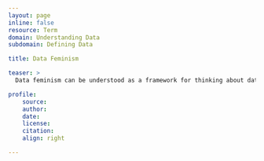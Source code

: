 ```yaml
---
layout: page
inline: false
resource: Term
domain: Understanding Data
subdomain: Defining Data

title: Data Feminism

teaser: >
  Data feminism can be understood as a framework for thinking about data and its relation to power through the lens of intersectional feminism as well as working toward just data practices.

profile:
    source: 
    author: 
    date: 
    license: 
    citation:
    align: right

---
```

